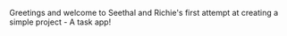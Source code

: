 Greetings and welcome to Seethal and Richie's first attempt at creating a simple project - A task app!